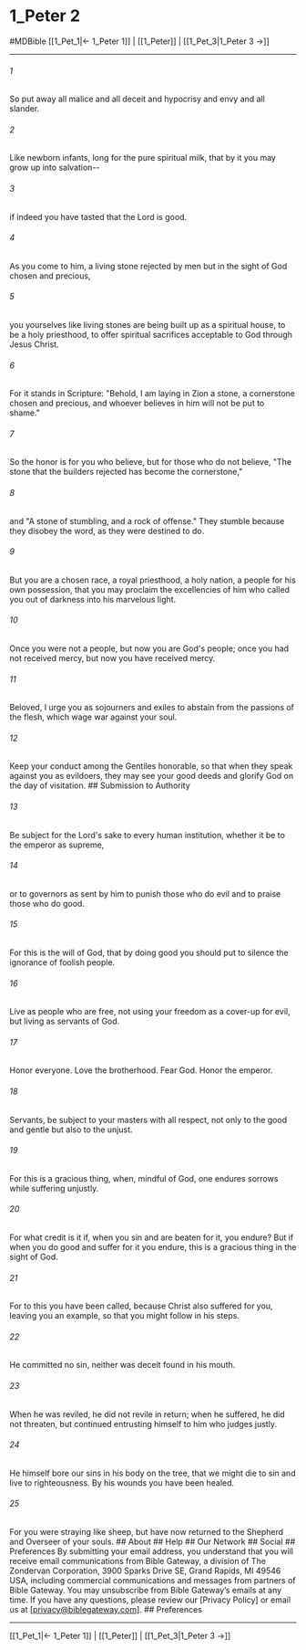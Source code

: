 # 1_Peter 2
#MDBible
[[1_Pet_1|← 1_Peter 1]] | [[1_Peter]] | [[1_Pet_3|1_Peter 3 →]]

***


###### 1 
So put away all malice and all deceit and hypocrisy and envy and all slander. 

###### 2 
Like newborn infants, long for the pure spiritual milk, that by it you may grow up into salvation-- 

###### 3 
if indeed you have tasted that the Lord is good. 

###### 4 
As you come to him, a living stone rejected by men but in the sight of God chosen and precious, 

###### 5 
you yourselves like living stones are being built up as a spiritual house, to be a holy priesthood, to offer spiritual sacrifices acceptable to God through Jesus Christ. 

###### 6 
For it stands in Scripture: "Behold, I am laying in Zion a stone, a cornerstone chosen and precious, and whoever believes in him will not be put to shame." 

###### 7 
So the honor is for you who believe, but for those who do not believe, "The stone that the builders rejected has become the cornerstone," 

###### 8 
and "A stone of stumbling, and a rock of offense." They stumble because they disobey the word, as they were destined to do. 

###### 9 
But you are a chosen race, a royal priesthood, a holy nation, a people for his own possession, that you may proclaim the excellencies of him who called you out of darkness into his marvelous light. 

###### 10 
Once you were not a people, but now you are God's people; once you had not received mercy, but now you have received mercy. 

###### 11 
Beloved, I urge you as sojourners and exiles to abstain from the passions of the flesh, which wage war against your soul. 

###### 12 
Keep your conduct among the Gentiles honorable, so that when they speak against you as evildoers, they may see your good deeds and glorify God on the day of visitation. ## Submission to Authority 

###### 13 
Be subject for the Lord's sake to every human institution, whether it be to the emperor as supreme, 

###### 14 
or to governors as sent by him to punish those who do evil and to praise those who do good. 

###### 15 
For this is the will of God, that by doing good you should put to silence the ignorance of foolish people. 

###### 16 
Live as people who are free, not using your freedom as a cover-up for evil, but living as servants of God. 

###### 17 
Honor everyone. Love the brotherhood. Fear God. Honor the emperor. 

###### 18 
Servants, be subject to your masters with all respect, not only to the good and gentle but also to the unjust. 

###### 19 
For this is a gracious thing, when, mindful of God, one endures sorrows while suffering unjustly. 

###### 20 
For what credit is it if, when you sin and are beaten for it, you endure? But if when you do good and suffer for it you endure, this is a gracious thing in the sight of God. 

###### 21 
For to this you have been called, because Christ also suffered for you, leaving you an example, so that you might follow in his steps. 

###### 22 
He committed no sin, neither was deceit found in his mouth. 

###### 23 
When he was reviled, he did not revile in return; when he suffered, he did not threaten, but continued entrusting himself to him who judges justly. 

###### 24 
He himself bore our sins in his body on the tree, that we might die to sin and live to righteousness. By his wounds you have been healed. 

###### 25 
For you were straying like sheep, but have now returned to the Shepherd and Overseer of your souls. ## About ## Help ## Our Network ## Social ## Preferences By submitting your email address, you understand that you will receive email communications from Bible Gateway, a division of The Zondervan Corporation, 3900 Sparks Drive SE, Grand Rapids, MI 49546 USA, including commercial communications and messages from partners of Bible Gateway. You may unsubscribe from Bible Gateway&rsquo;s emails at any time. If you have any questions, please review our [Privacy Policy] or email us at [privacy@biblegateway.com]. ## Preferences

***

[[1_Pet_1|← 1_Peter 1]] | [[1_Peter]] | [[1_Pet_3|1_Peter 3 →]]
